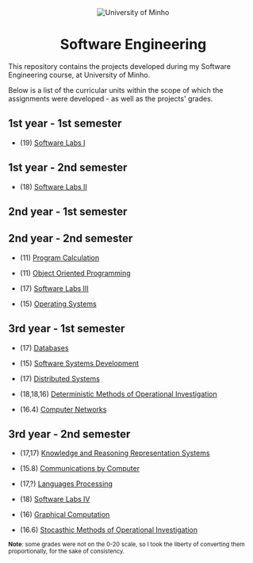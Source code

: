 <div align="center">
  <img src="https://www.eng.uminho.pt/SiteAssets/Logo.PNG" alt="University of Minho">
  <br>
</div>

<div align="center">
	<h1><strong>Software Engineering</strong></h1>
</div>

This repository contains the projects developed during my Software Engineering course, at University of Minho.

Below is a list of the curricular units within the scope of which the assignments were developed - as well as the projects' grades.

## 1st year - 1st semester

  * (19) [Software Labs I](1/Software%20Labs%20I)

## 1st year - 2nd semester

  * (18)  [Software Labs II](1/Software%20Labs%20II)

## 2nd year - 1st semester

## 2nd year - 2nd semester

  * (11) [Program Calculation](2/Program%20Calculation)

  * (11) [Object Oriented Programming](2/Object%20Oriented%20Programming)

  * (17) [Software Labs III](2/Software%20Labs%20III)

  * (15) [Operating Systems](2/Operating%20Systems)

## 3rd year - 1st semester

  * (17) [Databases](3/1st%20semester/Databases)

  * (15) [Software Systems Development](3/1st%20semester/Software%20Systems%20Development)

  * (17) [Distributed Systems](3/1st%20semester/Distributed%20Systems)

  * (18,18,16) [Deterministic Methods of Operational Investigation](3/1st%20semester/Deterministic%20Methods%20of%20Operational%20Investigation)

  * (16.4) [Computer Networks](3/1st%20semester/Computer%20Networks)


## 3rd year - 2nd semester

  * (17,17) [Knowledge and Reasoning Representation Systems](3/2nd%20semester/Knowledge%20and%20Reasoning%20Representation%20Systems)

  * (15.8) [Communications by Computer](3/2nd%20semester/Communications%20by%20Computer)

  * (17,?) [Languages Processing](3/2nd%20semester/Languages%20Processing)

  * (18) [Software Labs IV](3/2nd%20semester/Software%20Labs%20IV)

  * (16) [Graphical Computation](3/2nd%20semester/Graphical%20Computation)

  * (16.6) [Stocasthic Methods of Operational Investigation](3/2nd%20semester/Stocasthic%20Methods%20of%20Operational%20Investigation)



<sup>**Note**: some grades were not on the 0-20 scale, so I took the liberty of converting them proportionally, for the sake of consistency.</sup>
